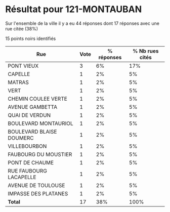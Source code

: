 # Résultat pour 121-MONTAUBAN

Sur l'ensemble de la ville il y a eu 44 réponses dont 17 réponses avec une rue citée (38%)

15 points noirs identifiés

| Rue | Vote | % réponses | % Nb rues cités|
|-----|------|------------|----------------|
| PONT VIEUX | 3 | 6% | 17%|
| CAPELLE | 1 | 2% | 5%|
| MATRAS | 1 | 2% | 5%|
| VERT | 1 | 2% | 5%|
| CHEMIN COULEE VERTE | 1 | 2% | 5%|
| AVENUE GAMBETTA | 1 | 2% | 5%|
| QUAI DE VERDUN | 1 | 2% | 5%|
| BOULEVARD MONTAURIOL | 1 | 2% | 5%|
| BOULEVARD BLAISE DOUMERC | 1 | 2% | 5%|
| VILLEBOURBON | 1 | 2% | 5%|
| FAUBOURG DU MOUSTIER | 1 | 2% | 5%|
| PONT DE CHAUME | 1 | 2% | 5%|
| RUE FAUBOURG LACAPELLE | 1 | 2% | 5%|
| AVENUE DE TOULOUSE | 1 | 2% | 5%|
| IMPASSE DES PLATANES | 1 | 2% | 5%|
| **Total** | 17 | 38% | 100%|
